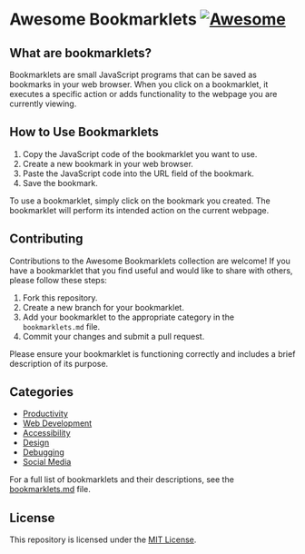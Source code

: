 # Awesome Bookmarklets [![Awesome](https://cdn.rawgit.com/sindresorhus/awesome/d7305f38d29fed78fa85652e3a63e154dd8e8829/media/badge.svg)](https://github.com/sindresorhus/awesome)

## What are bookmarklets?

Bookmarklets are small JavaScript programs that can be saved as bookmarks in your web browser. When you click on a bookmarklet, it executes a specific action or adds functionality to the webpage you are currently viewing.

## How to Use Bookmarklets

1. Copy the JavaScript code of the bookmarklet you want to use.
2. Create a new bookmark in your web browser.
3. Paste the JavaScript code into the URL field of the bookmark.
4. Save the bookmark.

To use a bookmarklet, simply click on the bookmark you created. The bookmarklet will perform its intended action on the current webpage.

## Contributing

Contributions to the Awesome Bookmarklets collection are welcome! If you have a bookmarklet that you find useful and would like to share with others, please follow these steps:

1. Fork this repository.
2. Create a new branch for your bookmarklet.
3. Add your bookmarklet to the appropriate category in the `bookmarklets.md` file.
4. Commit your changes and submit a pull request.

Please ensure your bookmarklet is functioning correctly and includes a brief description of its purpose.

## Categories

- [Productivity](bookmarklets.md#productivity)
- [Web Development](bookmarklets.md#web-development)
- [Accessibility](bookmarklets.md#accessibility)
- [Design](bookmarklets.md#design)
- [Debugging](bookmarklets.md#debugging)
- [Social Media](bookmarklets.md#social-media)

For a full list of bookmarklets and their descriptions, see the [bookmarklets.md](bookmarklets.md) file.

## License

This repository is licensed under the [MIT License](LICENSE).

